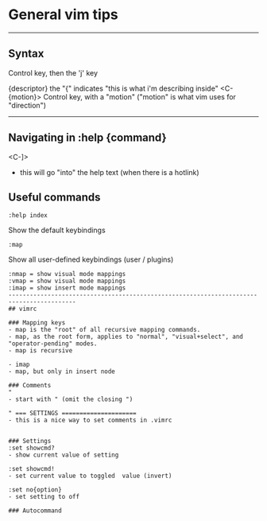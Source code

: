 # General vim tips

-----------------------------------------------------------------------------------------
## Syntax 
<Key>
<C-j> Control key, then the 'j' key

{descriptor}
the "{" indicates "this is what i'm describing inside"
<C-{motion}> Control key, with a "motion" ("motion" is what vim uses for "direction")

-----------------------------------------------------------------------------------------
## Navigating in :help {command}
<C-]>
- this will go "into" the help text (when there is a hotlink)


## Useful commands

```
:help index 
```
Show the default keybindings

```
:map
```
Show all user-defined keybindings (user / plugins)

```
:nmap = show visual mode mappings
:vmap = show visual mode mappings
:imap = show insert mode mappings
-----------------------------------------------------------------------------------------
## vimrc

### Mapping keys
- map is the "root" of all recursive mapping commands. 
- map, as the root form, applies to "normal", "visual+select", and "operator-pending" modes.
- map is recursive

- imap
- map, but only in insert node

### Comments
"
- start with " (omit the closing ")

" === SETTINGS =====================
- this is a nice way to set comments in .vimrc


### Settings
:set showcmd?
- show current value of setting

:set showcmd!
- set current value to toggled  value (invert)

:set no{option}
- set setting to off

### Autocommand
